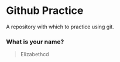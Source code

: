 # Github Practice

A repository with which to practice using git.

### What is your name?

> Elizabethcd 

